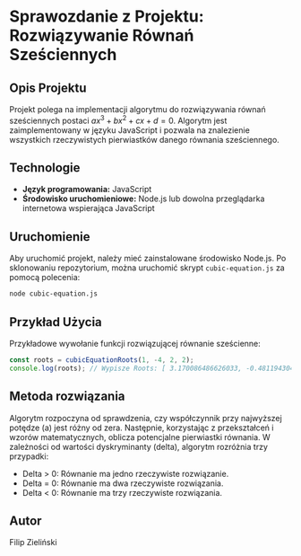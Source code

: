 # Sprawozdanie z Projektu: Rozwiązywanie Równań Sześciennych

## Opis Projektu

Projekt polega na implementacji algorytmu do rozwiązywania równań sześciennych postaci $ax^3 + bx^2 + cx + d = 0$. Algorytm jest zaimplementowany w języku JavaScript i pozwala na znalezienie wszystkich rzeczywistych pierwiastków danego równania sześciennego.

## Technologie

- **Język programowania:** JavaScript
- **Środowisko uruchomieniowe:** Node.js lub dowolna przeglądarka internetowa wspierająca JavaScript

## Uruchomienie

Aby uruchomić projekt, należy mieć zainstalowane środowisko Node.js. Po sklonowaniu repozytorium, można uruchomić skrypt `cubic-equation.js` za pomocą polecenia:

```bash
node cubic-equation.js
```

## Przykład Użycia
Przykładowe wywołanie funkcji rozwiązującej równanie sześcienne:
```js
const roots = cubicEquationRoots(1, -4, 2, 2);
console.log(roots); // Wypisze Roots: [ 3.170086486626033, -0.4811943040920148, 1.3111078174659814 ]
```

## Metoda rozwiązania
Algorytm rozpoczyna od sprawdzenia, czy współczynnik przy najwyższej potędze (a) jest różny od zera. Następnie, korzystając z przekształceń i wzorów matematycznych, oblicza potencjalne pierwiastki równania. W zależności od wartości dyskryminanty (delta), algorytm rozróżnia trzy przypadki:

- Delta > 0: Równanie ma jedno rzeczywiste rozwiązanie.
- Delta = 0: Równanie ma dwa rzeczywiste rozwiązania.
- Delta < 0: Równanie ma trzy rzeczywiste rozwiązania.

## Autor
Filip Zieliński


